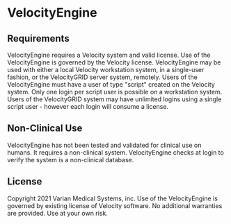 # VelocityEngine

## Requirements 
VelocityEngine requires a Velocity system and valid license. Use
of the VelocityEngine is governed by the Velocity license. VelocityEngine may be
used with either a local Velocity workstation system, in a single-user fashion,
or the VelocityGRID server system, remotely. Users of the VelocityEngine must
have a user of type "script" created on the Velocity system. Only one login per
script user is possible on a workstation system. Users of the VelocityGRID
system may have unlimited logins using a single script user - however each login
will consume a license.

## Non-Clinical Use 
VelocityEngine has not been tested and validated for
clinical use on humans. It requires a non-clinical system. VelocityEngine checks
at login to verify the system is a non-clinical database.

## License 
Copyright 2021 Varian Medical Systems, inc. Use of the VelocityEngine
is governed by existing license of Velocity software. No additional warranties
are provided. Use at your own risk.
